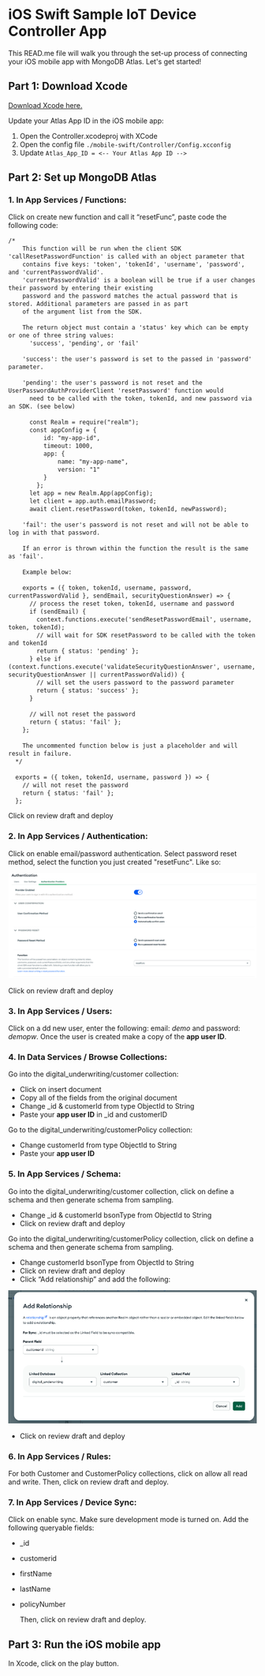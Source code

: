 
# iOS Swift Sample IoT Device Controller App

This READ.me file will walk you through the set-up process of connecting your iOS mobile app with MongoDB Atlas. Let's get started!

## Part 1: Download Xcode
[Download Xcode here.](https://developer.apple.com/xcode/)

Update your Atlas App ID in the iOS mobile app:

1. Open the Controller.xcodeproj with XCode
2. Open the config file  ```./mobile-swift/Controller/Config.xcconfig```
3. Update ```Atlas_App_ID = <-- Your Atlas App ID -->```

## Part 2: Set up MongoDB Atlas

### 1. In App Services / Functions: 
Click on create new function and call it “resetFunc”, paste code the following code:

```
/*
    This function will be run when the client SDK 'callResetPasswordFunction' is called with an object parameter that
    contains five keys: 'token', 'tokenId', 'username', 'password', and 'currentPasswordValid'.
    'currentPasswordValid' is a boolean will be true if a user changes their password by entering their existing
    password and the password matches the actual password that is stored. Additional parameters are passed in as part
    of the argument list from the SDK.

    The return object must contain a 'status' key which can be empty or one of three string values:
      'success', 'pending', or 'fail'

    'success': the user's password is set to the passed in 'password' parameter.

    'pending': the user's password is not reset and the UserPasswordAuthProviderClient 'resetPassword' function would
      need to be called with the token, tokenId, and new password via an SDK. (see below)

      const Realm = require("realm");
      const appConfig = {
          id: "my-app-id",
          timeout: 1000,
          app: {
              name: "my-app-name",
              version: "1"
          }
        };
      let app = new Realm.App(appConfig);
      let client = app.auth.emailPassword;
      await client.resetPassword(token, tokenId, newPassword);

    'fail': the user's password is not reset and will not be able to log in with that password.

    If an error is thrown within the function the result is the same as 'fail'.

    Example below:

    exports = ({ token, tokenId, username, password, currentPasswordValid }, sendEmail, securityQuestionAnswer) => {
      // process the reset token, tokenId, username and password
      if (sendEmail) {
        context.functions.execute('sendResetPasswordEmail', username, token, tokenId);
        // will wait for SDK resetPassword to be called with the token and tokenId
        return { status: 'pending' };
      } else if (context.functions.execute('validateSecurityQuestionAnswer', username, securityQuestionAnswer || currentPasswordValid)) {
        // will set the users password to the password parameter
        return { status: 'success' };
      }

      // will not reset the password
      return { status: 'fail' };
    };

    The uncommented function below is just a placeholder and will result in failure.
  */

  exports = ({ token, tokenId, username, password }) => {
    // will not reset the password
    return { status: 'fail' };
  };
```

Click on review draft and deploy

### 2. In App Services / Authentication: 

Click on enable email/password authentication. Select password reset method, select the function you just created "resetFunc". Like so: 

![image](https://github.com/mongodb-industry-solutions/Digital-Underwriting-Usage-Based-Insurance/blob/main/src/authentication.png)

Click on review draft and deploy 

### 3. In App Services / Users: 

Click on a dd new user, enter the following: email: *demo* and password: *demopw*. Once the user is created make a copy of the **app user ID**.

### 4. In Data Services / Browse Collections: 

Go into the digital_underwriting/customer collection:
* Click on insert document
* Copy all of the fields from the original document
* Change _id & customerId from type ObjectId to String
* Paste your **app user ID** in _id and customerID

Go to the digital_underwriting/customerPolicy collection:
* Change customerId from type ObjectId to String
* Paste your **app user ID** 

### 5. In App Services / Schema: 

Go into the digital_underwriting/customer collection, click on define a schema and then generate schema from sampling.
* Change _id & customerId bsonType from ObjectId to String
* Click on review draft and deploy

Go into the digital_underwriting/customerPolicy collection, click on define a schema and then generate schema from sampling.
* Change customerId bsonType from ObjectId to String
* Click on review draft and deploy
* Click “Add relationship” and add the following: 

![image](https://github.com/mongodb-industry-solutions/Digital-Underwriting-Usage-Based-Insurance/blob/main/src/relationship.png)

* Click on review draft and deploy

### 6. In App Services / Rules: 

For both Customer and CustomerPolicy collections, click on allow all read and write. Then, click on review draft and deploy.

### 7. In App Services / Device Sync: 

Click on enable sync. Make sure development mode is turned on. Add the following queryable fields: 
- _id
- customerid
-  firstName
-  lastName
-  policyNumber

   Then, click on review draft and deploy.

## Part 3: Run the iOS mobile app

In Xcode, click on the play button.


